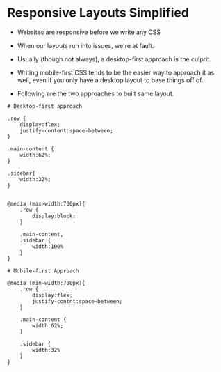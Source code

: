# Responsive Layouts Simplified

- Websites are responsive before we write any CSS
- When our layouts run into issues, we're at fault.
- Usually (though not always), a desktop-first approach is the culprit.
- Writing mobile-first CSS tends to be the easier way to approach it as well, even if you only have a desktop layout to base things off of.

- Following are the two approaches to built same layout.

```
# Desktop-first approach

.row {
    display:flex;
    justify-content:space-between;
}

.main-content {
    width:62%;
}

.sidebar{
    width:32%;
}


@media (max-width:700px){
    .row {
        display:block;
    }

    .main-content,
    .sidebar {
        width:100%
    }
}

```

```
# Mobile-first Approach

@media (min-width:700px){
    .row {
        display:flex;
        justify-contnt:space-between;
    }

    .main-content {
        width:62%;
    }

    .sidebar {
        width:32%
    }
}
```
